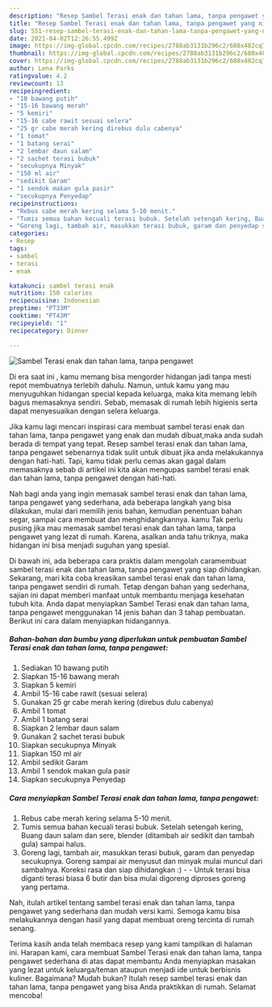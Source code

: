 ```yaml
---
description: "Resep Sambel Terasi enak dan tahan lama, tanpa pengawet yang nikmat Untuk Jualan"
title: "Resep Sambel Terasi enak dan tahan lama, tanpa pengawet yang nikmat Untuk Jualan"
slug: 551-resep-sambel-terasi-enak-dan-tahan-lama-tanpa-pengawet-yang-nikmat-untuk-jualan
date: 2021-04-02T12:26:55.499Z
image: https://img-global.cpcdn.com/recipes/2788ab3131b296c2/680x482cq70/sambel-terasi-enak-dan-tahan-lama-tanpa-pengawet-foto-resep-utama.jpg
thumbnail: https://img-global.cpcdn.com/recipes/2788ab3131b296c2/680x482cq70/sambel-terasi-enak-dan-tahan-lama-tanpa-pengawet-foto-resep-utama.jpg
cover: https://img-global.cpcdn.com/recipes/2788ab3131b296c2/680x482cq70/sambel-terasi-enak-dan-tahan-lama-tanpa-pengawet-foto-resep-utama.jpg
author: Lena Parks
ratingvalue: 4.2
reviewcount: 13
recipeingredient:
- "10 bawang putih"
- "15-16 bawang merah"
- "5 kemiri"
- "15-16 cabe rawit sesuai selera"
- "25 gr cabe merah kering direbus dulu cabenya"
- "1 tomat"
- "1 batang serai"
- "2 lembar daun salam"
- "2 sachet terasi bubuk"
- "secukupnya Minyak"
- "150 ml air"
- "sedikit Garam"
- "1 sendok makan gula pasir"
- "secukupnya Penyedap"
recipeinstructions:
- "Rebus cabe merah kering selama 5-10 menit."
- "Tumis semua bahan kecuali terasi bubuk. Setelah setengah kering, Buang daun salam dan sere, blender (ditambah air sedikit dan tambah gula) sampai halus."
- "Goreng lagi, tambah air, masukkan terasi bubuk, garam dan penyedap secukupnya. Goreng sampai air menyusut dan minyak mulai muncul dari sambalnya. Koreksi rasa dan siap dihidangkan :)  Untuk terasi bisa diganti terasi biasa 6 butir dan bisa mulai digoreng diproses goreng yang pertama."
categories:
- Resep
tags:
- sambel
- terasi
- enak

katakunci: sambel terasi enak 
nutrition: 150 calories
recipecuisine: Indonesian
preptime: "PT33M"
cooktime: "PT43M"
recipeyield: "1"
recipecategory: Dinner

---
```



![Sambel Terasi enak dan tahan lama, tanpa pengawet](https://img-global.cpcdn.com/recipes/2788ab3131b296c2/680x482cq70/sambel-terasi-enak-dan-tahan-lama-tanpa-pengawet-foto-resep-utama.jpg)

Di era  saat ini , kamu memang bisa mengorder hidangan jadi tanpa mesti repot membuatnya terlebih dahulu. Namun, untuk kamu yang mau menyuguhkan hidangan special kepada keluarga, maka kita memang lebih bagus memasaknya sendiri. Sebab, memasak di rumah lebih higienis serta dapat menyesuaikan dengan selera keluarga.

Jika kamu lagi mencari inspirasi cara membuat sambel terasi enak dan tahan lama, tanpa pengawet yang enak dan mudah dibuat,maka anda sudah berada di tempat yang tepat. Resep sambel terasi enak dan tahan lama, tanpa pengawet  sebenarnya tidak sulit untuk dibuat jika anda melakukannya dengan hati-hati. Tapi, kamu tidak perlu cemas akan gagal dalam memasaknya 
sebab di artikel ini kita akan mengupas sambel terasi enak dan tahan lama, tanpa pengawet dengan hati-hati.  



Nah bagi anda yang ingin memasak sambel terasi enak dan tahan lama, tanpa pengawet yang sederhana, ada beberapa langkah yang bisa dilakukan, mulai dari memilih jenis bahan, kemudian penentuan bahan segar, sampai cara membuat dan menghidangkannya. kamu Tak perlu pusing jika mau memasak sambel terasi enak dan tahan lama, tanpa pengawet yang lezat di rumah. Karena, asalkan anda  tahu triknya, maka hidangan ini bisa menjadi suguhan yang spesial.

Di bawah ini, ada beberapa cara praktis  dalam mengolah caramembuat sambel terasi enak dan tahan lama, tanpa pengawet yang siap dihidangkan. Sekarang, mari kita coba kreasikan sambel terasi enak dan tahan lama, tanpa pengawet sendiri di rumah. Tetap dengan bahan yang sederhana, sajian ini dapat memberi manfaat untuk membantu menjaga kesehatan tubuh kita. Anda dapat menyiapkan Sambel Terasi enak dan tahan lama, tanpa pengawet menggunakan 14 jenis bahan dan 3 tahap pembuatan. Berikut ini cara dalam menyiapkan hidangannya.

<!--inarticleads1-->

##### Bahan-bahan dan bumbu yang diperlukan untuk pembuatan Sambel Terasi enak dan tahan lama, tanpa pengawet:

1. Sediakan 10 bawang putih
1. Siapkan 15-16 bawang merah
1. Siapkan 5 kemiri
1. Ambil 15-16 cabe rawit (sesuai selera)
1. Gunakan 25 gr cabe merah kering (direbus dulu cabenya)
1. Ambil 1 tomat
1. Ambil 1 batang serai
1. Siapkan 2 lembar daun salam
1. Gunakan 2 sachet terasi bubuk
1. Siapkan secukupnya Minyak
1. Siapkan 150 ml air
1. Ambil sedikit Garam
1. Ambil 1 sendok makan gula pasir
1. Siapkan secukupnya Penyedap




<!--inarticleads2-->

##### Cara menyiapkan Sambel Terasi enak dan tahan lama, tanpa pengawet:

1. Rebus cabe merah kering selama 5-10 menit.
1. Tumis semua bahan kecuali terasi bubuk. Setelah setengah kering, Buang daun salam dan sere, blender (ditambah air sedikit dan tambah gula) sampai halus.
1. Goreng lagi, tambah air, masukkan terasi bubuk, garam dan penyedap secukupnya. Goreng sampai air menyusut dan minyak mulai muncul dari sambalnya. Koreksi rasa dan siap dihidangkan :) -  - Untuk terasi bisa diganti terasi biasa 6 butir dan bisa mulai digoreng diproses goreng yang pertama.




Nah, itulah artikel tentang  sambel terasi enak dan tahan lama, tanpa pengawet  yang sederhana dan mudah versi kami. Semoga kamu bisa melakukannya dengan hasil yang dapat membuat oreng tercinta di rumah senang. 

Terima kasih anda telah membaca resep yang kami tampilkan di halaman ini. Harapan kami, cara membuat  Sambel Terasi enak dan tahan lama, tanpa pengawet sederhana di atas dapat membantu Anda menyiapkan masakan yang lezat untuk keluarga/teman ataupun menjadi ide untuk berbisnis kuliner. Bagaimana? Mudah bukan? Itulah resep sambel terasi enak dan tahan lama, tanpa pengawet yang bisa Anda praktikkan di rumah. Selamat mencoba!

